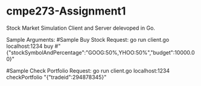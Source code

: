 # cmpe273-Assignment1
Stock Market Simulation
Client and Server delevoped in Go.

Sample Arguments:
#Sample Buy Stock Request: go run client.go localhost:1234 buy #"{\"stockSymbolAndPercentage\":\"GOOG:50%,YHOO:50%\",\"budget\":10000.00}"

#Sample Check Portfolio Request: go run client.go localhost:1234 checkPortfolio "{\"tradeid\":294878345}"
